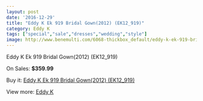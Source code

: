 ```yaml
---
layout: post
date: '2016-12-29'
title: "Eddy K Ek 919 Bridal Gown(2012) (EK12_919)"
category: Eddy K
tags: ["special","sale","dresses","wedding","style"]
image: http://www.benemulti.com/6068-thickbox_default/eddy-k-ek-919-bridal-gown2012-ek12919.jpg
---
```

Eddy K Ek 919 Bridal Gown(2012) (EK12_919)

On Sales: **$359.99**
<a href="https://www.benemulti.com/en/eddy-knbspnbsp/2282-eddy-k-ek-919-bridal-gown2012-ek12919.html"><amp-img layout="responsive" width="600" height="600" src="//www.benemulti.com/6068-thickbox_default/eddy-k-ek-919-bridal-gown2012-ek12919.jpg" alt="Eddy K Ek 919 Bridal Gown(2012) (EK12_919) 0" /></a>
<a href="https://www.benemulti.com/en/eddy-knbspnbsp/2282-eddy-k-ek-919-bridal-gown2012-ek12919.html"><amp-img layout="responsive" width="600" height="600" src="//www.benemulti.com/6070-thickbox_default/eddy-k-ek-919-bridal-gown2012-ek12919.jpg" alt="Eddy K Ek 919 Bridal Gown(2012) (EK12_919) 1" /></a>
<a href="https://www.benemulti.com/en/eddy-knbspnbsp/2282-eddy-k-ek-919-bridal-gown2012-ek12919.html"><amp-img layout="responsive" width="600" height="600" src="//www.benemulti.com/6069-thickbox_default/eddy-k-ek-919-bridal-gown2012-ek12919.jpg" alt="Eddy K Ek 919 Bridal Gown(2012) (EK12_919) 2" /></a>

Buy it: [Eddy K Ek 919 Bridal Gown(2012) (EK12_919)](https://www.benemulti.com/en/eddy-knbspnbsp/2282-eddy-k-ek-919-bridal-gown2012-ek12919.html "Eddy K Ek 919 Bridal Gown(2012) (EK12_919)")

View more: [Eddy K](https://www.benemulti.com/en/23-eddy-knbspnbsp "Eddy K")